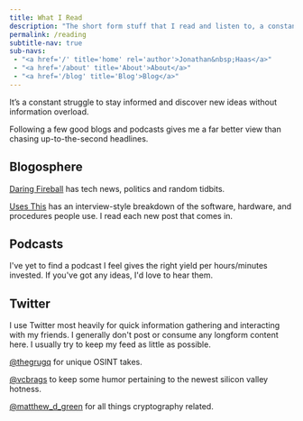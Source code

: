 ```yaml
---
title: What I Read
description: "The short form stuff that I read and listen to, a constantly evolving list"
permalink: /reading
subtitle-nav: true
sub-navs:
 - "<a href='/' title='home' rel='author'>Jonathan&nbsp;Haas</a>"
 - "<a href='/about' title='About'>About</a>"
 - "<a href='/blog' title='Blog'>Blog</a>"
---
```


It’s a constant struggle to stay informed and discover new ideas without information overload.

Following a few good blogs and podcasts gives me a far better view than chasing up-to-the-second headlines.

## Blogosphere

[Daring Fireball](https://daringfireball.net) has tech news, politics and random tidbits.

[Uses This](https://usesthis.com/) has an interview-style breakdown of the software, hardware, and procedures people use. I read each new post that comes in.

## Podcasts

I've yet to find a podcast I feel gives the right yield per hours/minutes invested. If you've got any ideas, I'd love to hear them.

## Twitter

I use Twitter most heavily for quick information gathering and interacting with my friends. I generally don't post or consume any longform content here. I usually try to keep my feed as little as possible.

[@thegrugq](https://twitter.com/thegrugq) for unique OSINT takes.

[@vcbrags](https://twitter.com/vcbrags) to keep some humor pertaining to the newest silicon valley hotness.

[@matthew_d_green](https://twitter.com/matthew_d_green) for all things cryptography related.

